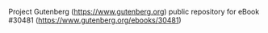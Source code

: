 Project Gutenberg (https://www.gutenberg.org) public repository for eBook #30481 (https://www.gutenberg.org/ebooks/30481)

